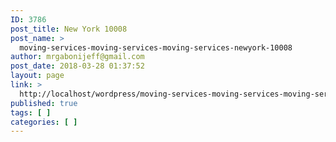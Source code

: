 ```yaml
---
ID: 3786
post_title: New York 10008
post_name: >
  moving-services-moving-services-moving-services-newyork-10008
author: mrgabonijeff@gmail.com
post_date: 2018-03-28 01:37:52
layout: page
link: >
  http://localhost/wordpress/moving-services-moving-services-moving-services-newyork-10008/
published: true
tags: [ ]
categories: [ ]
---
```

